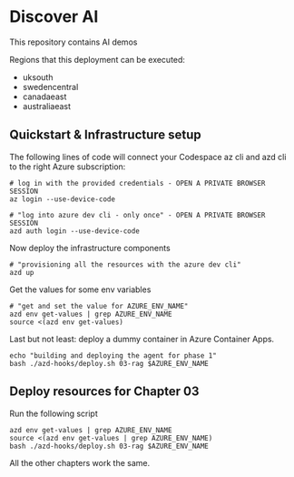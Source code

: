 # Discover AI
This repository contains AI demos

Regions that this deployment can be executed:
- uksouth
- swedencentral
- canadaeast
- australiaeast

## Quickstart & Infrastructure setup

The following lines of code will connect your Codespace az cli and azd cli to the right Azure subscription:

```
# log in with the provided credentials - OPEN A PRIVATE BROWSER SESSION
az login --use-device-code

# "log into azure dev cli - only once" - OPEN A PRIVATE BROWSER SESSION
azd auth login --use-device-code

```

Now deploy the infrastructure components

```
# "provisioning all the resources with the azure dev cli"
azd up
```

Get the values for some env variables
```
# "get and set the value for AZURE_ENV_NAME"
azd env get-values | grep AZURE_ENV_NAME
source <(azd env get-values)
```

Last but not least: deploy a dummy container in Azure Container Apps. 
```
echo "building and deploying the agent for phase 1"
bash ./azd-hooks/deploy.sh 03-rag $AZURE_ENV_NAME

```

## Deploy resources for Chapter 03

Run the following script

```
azd env get-values | grep AZURE_ENV_NAME
source <(azd env get-values | grep AZURE_ENV_NAME)
bash ./azd-hooks/deploy.sh 03-rag $AZURE_ENV_NAME
```

All the other chapters work the same.
